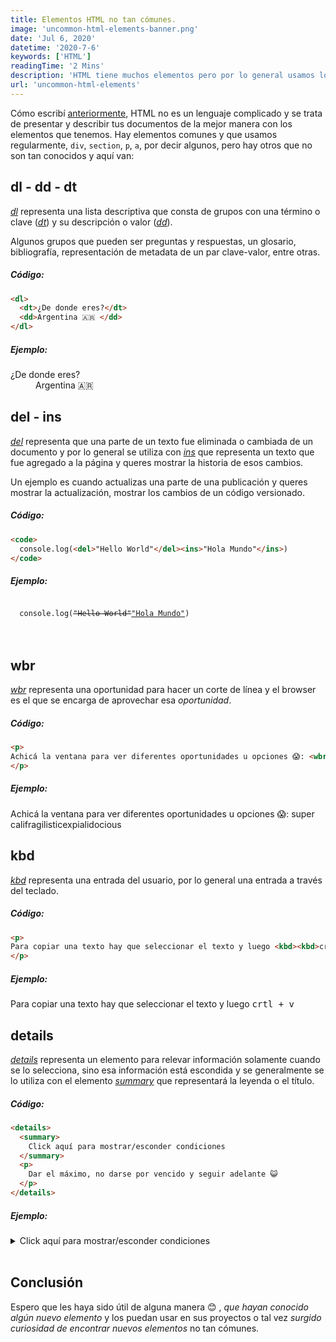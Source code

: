 ```yaml
---
title: Elementos HTML no tan cómunes.
image: 'uncommon-html-elements-banner.png'
date: 'Jul 6, 2020'
datetime: '2020-7-6'
keywords: ['HTML']
readingTime: '2 Mins'
description: 'HTML tiene muchos elementos pero por lo general usamos los mismos, acá algunos elementos no tan cómunes.'
url: 'uncommon-html-elements'
---
```


Cómo escribí [anteriormente](https://fblind.github.io/es/blog/html-semantic), HTML no es un lenguaje complicado y se trata de presentar y describir tus documentos de la mejor manera con los elementos que tenemos.
Hay elementos comunes y que usamos regularmente, `div`, `section`, `p`, `a`, por decir algunos, pero hay otros que no son tan conocidos y aquí van:


## dl - dd - dt
*[dl](https://html.spec.whatwg.org/multipage/grouping-content.html#the-dl-element)* representa una lista descriptiva que consta de grupos con una término o clave (*[dt](https://html.spec.whatwg.org/multipage/grouping-content.html#the-dt-element)*) y su descripción o valor (*[dd](https://html.spec.whatwg.org/multipage/grouping-content.html#the-dd-element)*).

Algunos grupos que pueden ser preguntas y respuestas, un glosario, bibliografía, representación de metadata de un par clave-valor, entre otras.

##### Código:
```html
<dl>
  <dt>¿De donde eres?</dt>
  <dd>Argentina 🇦🇷 </dd>
</dl>
```
##### Ejemplo:
<dl>
  <dt>¿De donde eres?</dt>
  <dd>Argentina 🇦🇷 </dd>
</dl>


## del - ins
*[del](https://html.spec.whatwg.org/multipage/edits.html#the-del-element)* representa que una parte de un texto fue eliminada o cambiada de un documento y por lo general se utiliza con *[ins](https://html.spec.whatwg.org/multipage/edits.html#the-ins-element)* que representa un texto que fue agregado a la página y queres mostrar la historia de esos cambios.

Un ejemplo es cuando actualizas una parte de una publicación y queres mostrar la actualización, mostrar los cambios de un código versionado.

##### Código:
```html
<code>
  console.log(<del>"Hello World"</del><ins>"Hola Mundo"</ins>)
</code>
```
##### Ejemplo:
<code>
  console.log(<del>"Hello World"</del><ins>"Hola Mundo"</ins>)
</code>
<br>
<br>

## wbr
*[wbr](https://html.spec.whatwg.org/multipage/text-level-semantics.html#the-wbr-element)* representa una oportunidad para hacer un corte de línea y el browser es el que se encarga de aprovechar esa *oportunidad*.
##### Código:
```html
<p>
Achicá la ventana para ver diferentes oportunidades u opciones 😱: <wbr>super<wbr>cali<wbr>fragi<wbr>listic<wbr>expi<wbr>ali<wbr>docious
</p>
```
##### Ejemplo:
<p>
Achicá la ventana para ver diferentes oportunidades u opciones 😱: <wbr>super<wbr>cali<wbr>fragi<wbr>listic<wbr>expi<wbr>ali<wbr>docious
</p>

## kbd
*[kbd](https://html.spec.whatwg.org/multipage/text-level-semantics.html#the-kbd-element)* representa una entrada del usuario, por lo general una entrada a través del teclado.
##### Código:
```html
<p>
Para copiar una texto hay que seleccionar el texto y luego <kbd><kbd>crtl</kbd>+<kbd>v</kbd></kbd>
</p>
```
##### Ejemplo:
<p>
Para copiar una texto hay que seleccionar el texto y luego <kbd><kbd>crtl</kbd> + <kbd>v</kbd></kbd>
</p>

## details
*[details](https://html.spec.whatwg.org/multipage/interactive-elements.html#the-details-element)* representa un elemento para relevar información solamente cuando se lo selecciona, sino esa información está escondida y se generalmente se lo utiliza con el elemento *[summary](https://html.spec.whatwg.org/multipage/interactive-elements.html#the-summary-element)* que representará la leyenda o el título.

##### Código:
```html
<details>
  <summary>
    Click aquí para mostrar/esconder condiciones
  </summary>
  <p>
    Dar el máximo, no darse por vencido y seguir adelante 😺 
  </p>
</details>
```
##### Ejemplo:
<details>
  <summary>
    Click aquí para mostrar/esconder condiciones
  </summary>
  <p>
    Dar el máximo, no darse por vencido y seguir adelante 😺 
  </p>
</details>

<br>

## Conclusión
Espero que les haya sido útil de alguna manera 😊 , *que hayan conocido algún nuevo elemento* y los puedan usar en sus proyectos o tal vez *surgido curiosidad de encontrar nuevos elementos* no tan cómunes.
